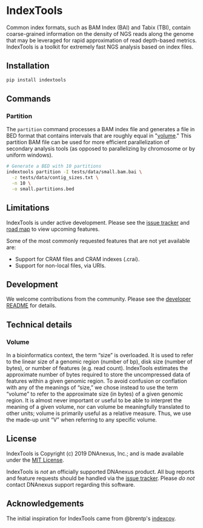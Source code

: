 # IndexTools

Common index formats, such as BAM Index (BAI) and Tabix (TBI), contain coarse-grained information on the density of NGS reads along the genome that may be leveraged for rapid approximation of read depth-based metrics. IndexTools is a toolkit for extremely fast NGS analysis based on index files.

## Installation

```bash
pip install indextools
```

## Commands

### Partition

The `partition` command processes a BAM index file and generates a file in BED format that contains intervals that are roughly equal in "[volume](#volume)." This partition BAM file can be used for more efficient parallelization of secondary analysis tools (as opposed to parallelizing by chromosome or by uniform windows).

```bash
# Generate a BED with 10 partitions
indextools partition -I tests/data/small.bam.bai \
  -z tests/data/contig_sizes.txt \
  -n 10 \
  -o small.partitions.bed
```

## Limitations

IndexTools is under active development. Please see the [issue tracker](https://github.com/dnanexus/IndexTools/issues) and [road map](https://github.com/dnanexus/IndexTools/projects/1) to view upcoming features.

Some of the most commonly requested features that are not yet available are:

* Support for CRAM files and CRAM indexes (.crai).
* Support for non-local files, via URIs.

## Development

We welcome contributions from the community. Please see the [developer README](CONTRIBUTING.md) for details.

## Technical details

### Volume

In a bioinformatics context, the term “size” is overloaded. It is used to refer to the linear size of a genomic region (number of bp), disk size (number of bytes), or number of features (e.g. read count). IndexTools estimates the approximate number of bytes required to store the uncompressed data of features within a given genomic region. To avoid confusion or conflation with any of the meanings of “size,” we chose instead to use the term “volume” to refer to the approximate size (in bytes) of a given genomic region. It is almost never important or useful to be able to interpret the meaning of a given volume, nor can volume be meaningfully translated to other units; volume is primarily useful as a relative measure. Thus, we use the made-up unit “V” when referring to any specific volume.

## License

IndexTools is Copyright (c) 2019 DNAnexus, Inc.; and is made available under the [MIT License](LICENSE).

IndexTools is *not* an officially supported DNAnexus product. All bug reports and feature requests should be handled via the [issue tracker](https://github.com/dnanexus/IndexTools/issues). Please *do not* contact DNAnexus support regarding this software.

## Acknowledgements

The initial inspiration for IndexTools came from @brentp's [indexcov](https://github.com/brentp/goleft/tree/master/indexcov).
